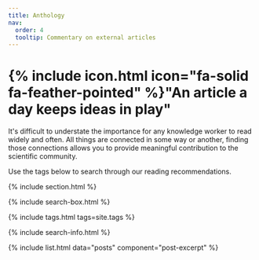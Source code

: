 ```yaml
---
title: Anthology
nav:
  order: 4
  tooltip: Commentary on external articles
---
```


# {% include icon.html icon="fa-solid fa-feather-pointed" %}"An article a day keeps ideas in play"

It's difficult to understate the importance for any knowledge worker to read widely and often. All things are connected in some way or another, finding those connections allows you to provide meaningful contribution to the scientific community. 

Use the tags below to search through our reading recommendations. 

{% include section.html %}

{% include search-box.html %}

{% include tags.html tags=site.tags %}

{% include search-info.html %}

{% include list.html data="posts" component="post-excerpt" %}
